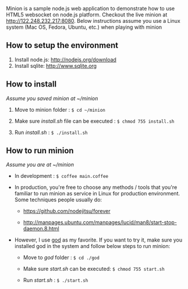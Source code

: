 Minion is a sample node.js web application to demonstrate how to use HTML5 websocket on node.js platform. Checkout the live minion at http://122.248.232.217:8080. Below instructions assume you use a Linux system (Mac OS, Fedora, Ubuntu, etc.) when playing with minion

## How to setup the environment
1. Install node.js: http://nodejs.org/download
2. Install sqlite: http://www.sqlite.org

## How to install
*Assume you saved minion at ~/minion*

1. Move to minion folder : ``` $ cd ~/minion ```

2. Make sure *install.sh* file can be executed : ```$ chmod 755 install.sh```

3. Run *install.sh* : ```$ ./install.sh```

## How to run minion
*Assume you are at ~/minion*

* In development : ```$ coffee main.coffee```

* In production, you're free to choose any methods / tools that you're familiar to run minion as service in Linux for production environment. Some techniques people usually do:
  * https://github.com/nodejitsu/forever
  
  * http://manpages.ubuntu.com/manpages/lucid/man8/start-stop-daemon.8.html

* However, I use [god](http://godrb.com) as my favorite. If you want to try it, make sure you installed god in the system and follow below steps to run minion:
  * Move to *god* folder : ```$ cd ./god```
  
  * Make sure *start.sh* can be executed: ```$ chmod 755 start.sh```
  
  * Run *start.sh* : ```$ ./start.sh```
